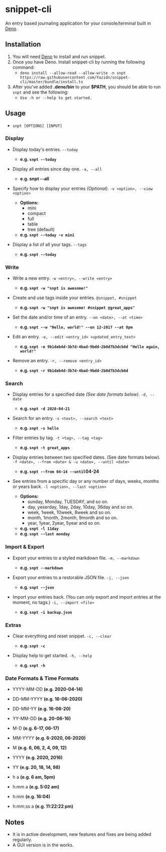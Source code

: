# snippet-cli
An entry based journaling application for your console/terminal built in [Deno](https://deno.land).

## Installation
1. You will need [Deno](https://deno.land) to install and run snippet.
2. Once you have Deno. Install snippet-cli by running the following command:
    - `deno install --allow-read --allow-write -n snpt https://raw.githubusercontent.com/Yazidn/snippet-cli/master/bundle/install.ts`
3. After you've added **.deno/bin** to your **$PATH**, you should be able to run `snpt` and see the following:
    - `Use -h or --help to get started.`

## Usage
- `snpt [OPTIONS] [INPUT]`

### Display
- Display today's entries. `--today`
    - **e.g. `snpt --today`**

- Display all entries since day one. `-a, --all`
    - **e.g. snpt --all**

- Specify how to display your entries *(Optional)*. `-v <option>, --view <option>`
    - **Options:**
        - mini
        - compact
        - full
        - table
        - tree (default)
    - **e.g. `snpt --today -v mini`**

- Display a list of all your tags. `--tags`
    - **e.g. `snpt --today`**

### Write
- Write a new entry. `-w <entry>, --write <entry>`
    - **e.g. `snpt -w "snpt is awesome!"`**

- Create and use tags inside your entries. `@snippet, #snippet`
    - **e.g. `snpt -w "snpt is awesome! #snippet @great_apps"`**

- Set the date and/or time of an entry. `--on <date>, --at <time>`
    - **e.g. `snpt --w "Hello, world!" --on 12-2017 --at 8pm`**

- Edit an entry. `-e, --edit <entry_id> <updated_entry_text>`
    - **e.g. `snpt -e 9b1deb4d-3b7d-4bad-9bdd-2b0d7b3dcb6d "Hello again, world!"`**

- Remove an entry. `-r, --remove <entry_id>`
    - **e.g. `snpt -r 9b1deb4d-3b7d-4bad-9bdd-2b0d7b3dcb6d`**

### Search
- Display entries for a specified date *(See date formats below)*. `-d, --date`
    - **e.g. `snpt -d 2020-04-21`**

- Search for an entry. `-s <text>, --search <text>`
    - **e.g. `snpt -s hello`**

- Filter entries by tag. `-t <tag>, --tag <tag>`
    - **e.g. `snpt -t great_apps`**

- Display entries between two specified dates. (See date formats below). `-f <date>, --from <date> & -u <date>, --until <date>`
    - **e.g. `snpt --from 04-14 --until`04-24**

- See entries from a specific day or any number of days, weeks, months or years back. `-l <option>, --last <option>`
    - **Options:**
        - sunday, Monday, TUESDAY, and so on.
        - day, yeserday, 1day, 2day, 10day, 36day and so on.
        - week, 1week, 10week, 8week and so on.
        - month, 1month, 2month, 9month and so on.
        - year, 1year, 2year, 5year and so on.
    - **e.g. `snpt -l 11day`**
    - **e.g. `snpt --last monday`**

### Import & Export
- Export your entries to a styled markdown file. `-m, --markdown`
    - **e.g. `snpt --markdown`**

- Export your entries to a restorable JSON file. `-j, --json`
    - **e.g. `snpt --json`**

- Import your entries back. (You can only export and import entries at the moment, no tags.) `-i, --import <file>`
    - **e.g. `snpt -i backup.json`**

### Extras
- Clear everything and reset snippet. `-c, --clear`
    - **e.g. `snpt -c`**

- Display help to get started. `-h, --help`
    - **e.g. `snpt -h`**

### Date Formats & Time Formats

- YYYY-MM-DD **(e.g. 2020-04-14)**
- DD-MM-YYYY **(e.g. 16-06-2020)**
- DD-MM-YY **(e.g. 16-06-20)**
- YY-MM-DD **(e.g. 20-06-16)**
- M-D **(e.g. 6-17, 06-17)**
- MM-YYYY **(e.g. 6-2020, 06-2020)**
- M **(e.g. 6, 06, 2, 4, 09, 12)**
- YYYY **(e.g. 2020, 2016)**
- YY **(e.g. 20, 18, 14, 98)**

- h a **(e.g. 6 am, 5pm)**
- h:mm a **(e.g. 5:02 am)**
- h:mm **(e.g. 16:04)**
- h:mm:ss a **(e.g. 11:22:22 pm)**

## Notes
- It is in active development, new features and fixes are being added regularly.
- A GUI version is in the works.